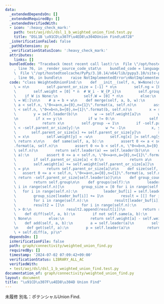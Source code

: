 ```yaml
---
data:
  _extendedDependsOn: []
  _extendedRequiredBy: []
  _extendedVerifiedWith:
  - icon: ':heavy_check_mark:'
    path: test/aoj/dsl/dsl_1_b_weighted_union_find.test.py
    title: "DSL1B \u91CD\u307F\u4ED8\u304DUnion Find\u6728"
  _isVerificationFailed: false
  _pathExtension: py
  _verificationStatusIcon: ':heavy_check_mark:'
  attributes:
    links: []
  bundledCode: "Traceback (most recent call last):\n  File \"/opt/hostedtoolcache/PyPy/3.10.14/x64/lib/pypy3.10/site-packages/onlinejudge_verify/documentation/build.py\"\
    , line 76, in _render_source_code_stat\n    bundled_code = language.bundle(\n\
    \  File \"/opt/hostedtoolcache/PyPy/3.10.14/x64/lib/pypy3.10/site-packages/onlinejudge_verify/languages/python.py\"\
    , line 96, in bundle\n    raise NotImplementedError\nNotImplementedError\n"
  code: "class WeightedUnionFind:\n    def __init__(self, n, W=None):\n        self.n\
    \ = n\n        self.parent_or_size = [-1] * n\n        self.ng = [False] * n\n\
    \        self.weight = [0] * n  # W_i - W_{P_i}\n        self.group = n\n    \
    \    if W is None:\n            self.W = [0] * n\n        else:\n            self.W\
    \ = W[:]\n\n    # a = b + w\n    def merge(self, a, b, w):\n        assert 0 <=\
    \ a < self.n, \"0<=a<n,a={0},n={1}\".format(a, self.n)\n        assert 0 <= b\
    \ < self.n, \"0<=b<n,b={0},n={1}\".format(b, self.n)\n        x = self.leader(a)\n\
    \        y = self.leader(b)\n        w -= self.weight[a]\n        w += self.weight[b]\n\
    \n        if x == y:\n            if w != 0:\n                self.ng[x] = True\n\
    \            return x\n        self.group -= 1\n        if -self.parent_or_size[x]\
    \ < -self.parent_or_size[y]:\n            w *= -1\n            x, y = y, x\n \
    \       self.parent_or_size[x] += self.parent_or_size[y]\n        self.parent_or_size[y]\
    \ = x\n        self.weight[y] = -w\n        self.ng[x] |= self.ng[y]\n       \
    \ return x\n\n    def same(self, a, b):\n        assert 0 <= a < self.n, \"0<=a<n,a={0},n={1}\"\
    .format(a, self.n)\n        assert 0 <= b < self.n, \"0<=b<n,b={0},n={1}\".format(b,\
    \ self.n)\n        return self.leader(a) == self.leader(b)\n\n    def leader(self,\
    \ a):\n        assert 0 <= a < self.n, \"0<=a<n,a={0},n={1}\".format(a, self.n)\n\
    \        if self.parent_or_size[a] < 0:\n            return a\n        p = self.leader(self.parent_or_size[a])\n\
    \        self.weight[a] += self.weight[self.parent_or_size[a]]\n        self.parent_or_size[a]\
    \ = p\n        return self.parent_or_size[a]\n\n    def size(self, a):\n     \
    \   assert 0 <= a < self.n, \"0<=a<n,a={0},n={1}\".format(a, self.n)\n       \
    \ return -self.parent_or_size[self.leader(a)]\n\n    def group_count(self):\n\
    \        return self.group\n\n    def groups(self):\n        leader_buf = [0 for\
    \ i in range(self.n)]\n        group_size = [0 for i in range(self.n)]\n     \
    \   for i in range(self.n):\n            leader_buf[i] = self.leader(i)\n    \
    \        group_size[leader_buf[i]] += 1\n        result = [[] for i in range(self.n)]\n\
    \        for i in range(self.n):\n            result[leader_buf[i]].append(i)\n\
    \        result2 = []\n        for i in range(self.n):\n            if len(result[i])\
    \ > 0:\n                result2.append(result[i])\n        return result2\n\n\
    \    def diff(self, a, b):\n        if not self.same(a, b):\n            return\
    \ None\n        else:\n            return self.weight[a] - self.weight[b]\n\n\
    \    def add(self, a, b):\n        a = self.leader(a)\n        self.W[a] += b\n\
    \n    def get(self, a):\n        p = self.leader(a)\n        return self.W[p]\
    \ + self.diff(a, p)\n"
  dependsOn: []
  isVerificationFile: false
  path: graph/connectivity/weighted_union_find.py
  requiredBy: []
  timestamp: '2024-07-02 07:09:42+09:00'
  verificationStatus: LIBRARY_ALL_AC
  verifiedWith:
  - test/aoj/dsl/dsl_1_b_weighted_union_find.test.py
documentation_of: graph/connectivity/weighted_union_find.py
layout: document
title: "\u91CD\u307F\u4ED8\u304D Union Find"
---
```


未履修
別名：ポテンシャルUnion Find.
